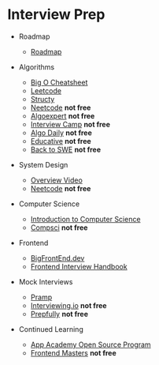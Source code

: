 # Interview Prep

- Roadmap
    - [Roadmap](https://www.codinginterview.com/interview-roadmap)

- Algorithms
    - [Big O Cheatsheet](https://cooervo.github.io/Algorithms-DataStructures-BigONotation/index.html)
    - [Leetcode](https://leetcode.com/)
    - [Structy](https://structy.net/)
    - [Neetcode](https://neetcode.io/courses/dsa-for-beginners/1) **not free**
    - [Algoexpert](https://www.algoexpert.io/product) **not free**
    - [Interview Camp](https://interviewcamp.io/courses/system-design) **not free**
    - [Algo Daily](https://algodaily.com/) **not free**
    - [Educative](https://www.educative.io/path/ace-javascript-coding-interview) **not free**
    - [Back to SWE](https://backtobackswe.com/) **not free**

- System Design
    - [Overview Video](https://www.youtube.com/watch?v=REB_eGHK_P4&t=227s)
    - [Neetcode](https://neetcode.io/courses/system-design-for-beginners/2) **not free**

- Computer Science
    - [Introduction to Computer Science](https://www.edx.org/course/introduction-computer-science-harvardx-cs50x)
    - [Compsci](https://cs.bigmachine.io/) **not free**

- Frontend
    - [BigFrontEnd.dev](https://bigfrontend.dev/) 
    - [Frontend Interview Handbook](https://www.frontendinterviewhandbook.com/)

- Mock Interviews
    - [Pramp](https://www.pramp.com/#/)
    - [Interviewing.io](https://interviewing.io/) **not free**
    - [Prepfully](https://prepfully.com/practice-interviews) **not free**

- Continued Learning
    - [App Academy Open Source Program](https://open.appacademy.io/)
    - [Frontend Masters](https://frontendmasters.com/) **not free**
